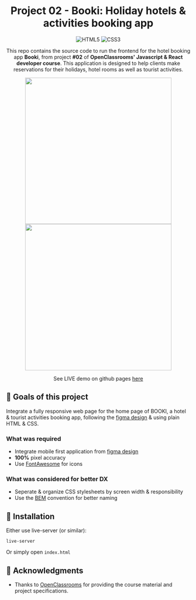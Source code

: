 <div align="center">

# Project 02 - Booki: Holiday hotels & activities booking app
![HTML5](https://img.shields.io/badge/HTML-239120?style=for-the-badge&logo=html5&logoColor=white)
![CSS3](https://img.shields.io/badge/CSS3-1572B6?style=for-the-badge&logo=css3&logoColor=white)


This repo contains the source code to run the frontend for the hotel booking app **Booki**, from project **#02** of **OpenClassrooms' Javascript & React developer course**.
This application is designed to help clients make reservations for their holidays, hotel rooms as well as tourist activities.


<img height="400px" src="https://user-images.githubusercontent.com/68517837/231093749-76f07adb-a046-4be5-91df-925d83024c35.gif" />
<img height="400px" src="https://user-images.githubusercontent.com/68517837/231096517-816b44fe-b4d0-4c86-9e66-178b0987995a.gif" />

  
 See LIVE demo on github pages [here](https://anthonypoullain.github.io/OC-P2-Booki/)
  
  
</div>

## 🎯 Goals of this project

Integrate a fully responsive web page for the home page of BOOKI, a hotel & tourist activities booking app, following the [figma design](https://www.figma.com/file/r9YJyUkpVdrxzBBKGH7reY/Maquettes-Booki-(desktop%2C-mobile%2C-tablette)?node-id=3%3A0&t=aSSTnHDTI9f1lLka-0) & using plain HTML & CSS.

### What was required

- Integrate mobile first application from [figma design](https://www.figma.com/file/r9YJyUkpVdrxzBBKGH7reY/Maquettes-Booki-(desktop%2C-mobile%2C-tablette)?node-id=3%3A0&t=aSSTnHDTI9f1lLka-0)
- **100%** pixel accuracy
- Use [FontAwesome](https://fontawesome.com/) for icons

### What was considered for better DX

- Seperate & organize CSS stylesheets by screen width & responsibility
- Use the [BEM](https://getbem.com/) convention for better naming

## 📝 Installation

Either use live-server (or similar):
```
live-server
```
Or simply open `index.html`

## 📃 Acknowledgments

- Thanks to [OpenClassrooms](https://openclassrooms.com/en/) for providing the course material and project specifications.
